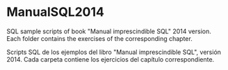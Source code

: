 ManualSQL2014
=============

SQL sample scripts of book "Manual imprescindible SQL" 2014 version. Each folder contains the exercises of the corresponding chapter.

Scripts SQL de los ejemplos del libro "Manual imprescindible SQL", versión 2014. Cada carpeta contiene los ejercicios del capítulo correspondiente.
